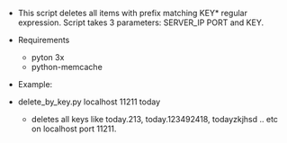 * This script deletes all items with prefix matching KEY* regular expression. Script takes 3 parameters: SERVER_IP PORT and KEY.

* Requirements
  * pyton 3x
  * python-memcache

* Example:

* delete_by_key.py localhost 11211 today
  * deletes all keys like today.213, today.123492418, todayzkjhsd .. etc on localhost port 11211.
